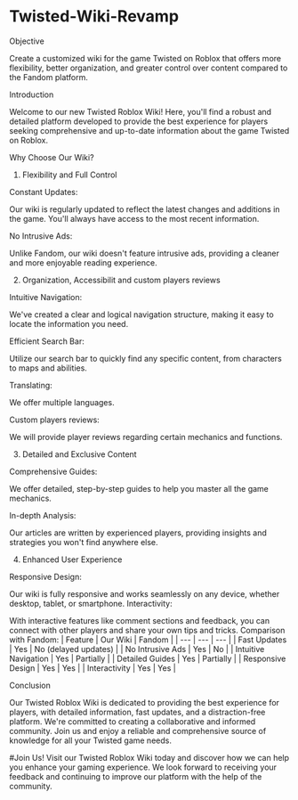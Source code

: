 # Twisted-Wiki-Revamp

Objective

Create a customized wiki for the game Twisted on Roblox that offers more flexibility, better organization, and greater control over content compared to the Fandom platform.

Introduction

Welcome to our new Twisted Roblox Wiki! Here, you'll find a robust and detailed platform developed to provide the best experience for players seeking comprehensive and up-to-date information about the game Twisted on Roblox.

Why Choose Our Wiki?

1. Flexibility and Full Control

Constant Updates:

Our wiki is regularly updated to reflect the latest changes and additions in the game. 
You'll always have access to the most recent information.

No Intrusive Ads:

Unlike Fandom, our wiki doesn't feature intrusive ads, providing a cleaner and more enjoyable reading experience.

2. Organization, Accessibilit and custom players reviews

Intuitive Navigation:

We've created a clear and logical navigation structure, making it easy to locate the information you need.

Efficient Search Bar:

Utilize our search bar to quickly find any specific content, from characters to maps and abilities.

Translating:

We offer multiple languages.

Custom players reviews:

We will provide player reviews regarding certain mechanics and functions.

3. Detailed and Exclusive Content

Comprehensive Guides:

We offer detailed, step-by-step guides to help you master all the game mechanics.

In-depth Analysis:

Our articles are written by experienced players, providing insights and strategies you won't find anywhere else.

4. Enhanced User Experience

Responsive Design:

Our wiki is fully responsive and works seamlessly on any device, whether desktop, tablet, or smartphone.
Interactivity:

With interactive features like comment sections and feedback, you can connect with other players and share your own tips and tricks.
Comparison with Fandom:
| Feature	| Our Wiki | Fandom |
| --- | --- | --- |
| Fast Updates | Yes | No (delayed updates) |
| No Intrusive Ads	| Yes	| No |
| Intuitive Navigation |	Yes |	Partially |
| Detailed Guides |	Yes |	Partially |
| Responsive Design |	Yes |	Yes |
| Interactivity |	Yes |	Yes |

Conclusion

Our Twisted Roblox Wiki is dedicated to providing the best experience for players, with detailed information, fast updates, and a distraction-free platform. We're committed to creating a collaborative and informed community. Join us and enjoy a reliable and comprehensive source of knowledge for all your Twisted game needs.

#Join Us!
Visit our Twisted Roblox Wiki today and discover how we can help you enhance your gaming experience. We look forward to receiving your feedback and continuing to improve our platform with the help of the community.

